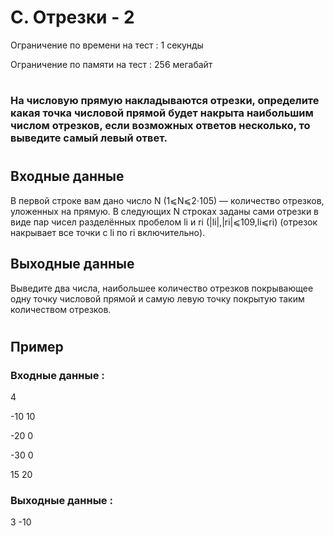 # C. Отрезки - 2
Ограничение по времени на тест : 1 секунды

Ограничение по памяти на тест : 256 мегабайт

#

### На числовую прямую накладываются отрезки, определите какая точка числовой прямой будет накрыта наибольшим числом отрезков, если возможных ответов несколько, то выведите самый левый ответ.

#

## Входные данные
В первой строке вам дано число N (1⩽N⩽2⋅105) — количество отрезков, уложенных на прямую. В следующих N строках заданы сами отрезки в виде пар чисел разделённых пробелом li и ri (|li|,|ri|⩽109,li⩽ri) (отрезок накрывает все точки с li по ri включительно).

## Выходные данные
Выведите два числа, наибольшее количество отрезков покрывающее одну точку числовой прямой и самую левую точку покрытую таким количеством отрезков.

#

## Пример

### Входные данные :
4

-10 10

-20 0

-30 0

15 20
### Выходные данные :
3 -10